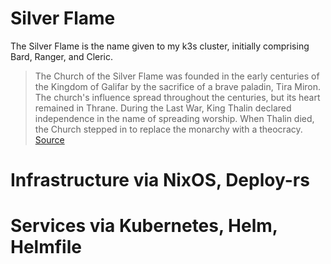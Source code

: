 # Silver Flame
The Silver Flame is the name given to my k3s cluster, initially comprising Bard, Ranger, and Cleric. 

> The Church of the Silver Flame was founded in the early centuries of the Kingdom of Galifar by the sacrifice of a brave paladin, Tira Miron. The church's influence spread throughout the centuries, but its heart remained in Thrane. During the Last War, King Thalin declared independence in the name of spreading worship. When Thalin died, the Church stepped in to replace the monarchy with a theocracy. 
> [Source](https://eberron.fandom.com/wiki/Church_of_the_Silver_Flame)

# Infrastructure via NixOS, Deploy-rs

# Services via Kubernetes, Helm, Helmfile
